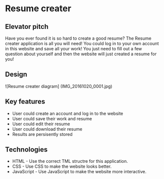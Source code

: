 # Resume creater

## Elevator pitch

Have you ever found it is so hard to create a good resume? The Resume creater application is all you will need! You could log in to your own account in this website and save all your work! You just need to fill out a few question about yourself and then the website will just created a resume for you!

## Design

![Resume creater diagram] (IMG_20161020_0001.jpg)

## Key features

- User could create an account and log in to the website
- User could save their work and resume
- User could edit their resume
- User could download their resume
- Results are persisently stored

## Technologies

- HTML - Use the correct TML structre for this application.
- CSS - Use CSS to make the website looks better.
- JavaScript - Use JavaScript to make the website more interactive.
